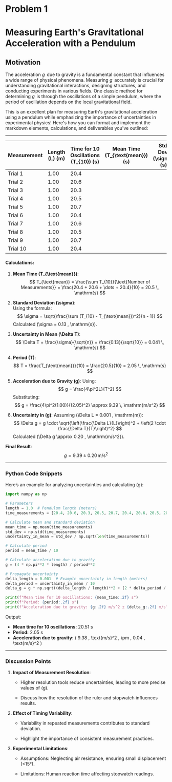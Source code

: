 # Problem 1

# Measuring Earth's Gravitational Acceleration with a Pendulum

## Motivation  

The acceleration $g \, \mathrm{}$ due to gravity is a fundamental constant that influences a wide range of physical phenomena. Measuring $g \, \mathrm{}$ accurately is crucial for understanding gravitational interactions, designing structures, and conducting experiments in various fields. One classic method for determining $g \, \mathrm{}$  is through the oscillations of a simple pendulum, where the period of oscillation depends on the local gravitational field.

This is an excellent plan for measuring Earth's gravitational acceleration using a pendulum while emphasizing the importance of uncertainties in experimental physics! Here's how you can format and implement the markdown elements, calculations, and deliverables you've outlined:

---


| Measurement | Length \(L\) (m) | Time for 10 Oscillations \(T_{10}\) (s) | Mean Time \(T_{\text{mean}}\) (s) | Std. Dev. \(\sigma\) (s) | Uncertainty in Mean \(\Delta T\) (s) |
|-------------|------------------|---------------------------------------|-----------------------------------|--------------------------|------------------------------------|
| Trial 1     | 1.00             | 20.4                                 |                                   |                          |                                    |
| Trial 2     | 1.00             | 20.6                                 |                                   |                          |                                    |
| Trial 3     | 1.00             | 20.3                                 |                                   |                          |                                    |
| Trial 4     | 1.00             | 20.5                                 |                                   |                          |                                    |
| Trial 5     | 1.00             | 20.7                                 |                                   |                          |                                    |
| Trial 6     | 1.00             | 20.4                                 |                                   |                          |                                    |
| Trial 7     | 1.00             | 20.6                                 |                                   |                          |                                    |
| Trial 8     | 1.00             | 20.5                                 |                                   |                          |                                    |
| Trial 9     | 1.00             | 20.7                                 |                                   |                          |                                    |
| Trial 10    | 1.00             | 20.4                                 |                                   |                          |                                    |

#### Calculations:
1. **Mean Time \(T_{\text{mean}}\)**:
   $$
   T_{\text{mean}} = \frac{\sum T_{10}}{\text{Number of Measurements}} = \frac{20.4 + 20.6 + \dots + 20.4}{10} = 20.5 \, \mathrm{s}
   $$

2. **Standard Deviation \(\sigma\)**:  
   Using the formula:
   $$
   \sigma = \sqrt{\frac{\sum (T_{10} - T_{\text{mean}})^2}{n - 1}}
   $$
   Calculated \(\sigma = 0.13 \, \mathrm{s}\).

3. **Uncertainty in Mean \(\Delta T\)**:
   $$
   \Delta T = \frac{\sigma}{\sqrt{n}} = \frac{0.13}{\sqrt{10}} = 0.041 \, \mathrm{s}
   $$

4. **Period \(T\)**:
   $$
   T = \frac{T_{\text{mean}}}{10} = \frac{20.5}{10} = 2.05 \, \mathrm{s}
   $$

5. **Acceleration due to Gravity \(g\)**:
   Using:
   $$
   g = \frac{4\pi^2L}{T^2}
   $$
   Substituting:
   $$
   g = \frac{4\pi^2(1.00)}{(2.05)^2} \approx 9.39 \, \mathrm{m/s^2}
   $$

6. **Uncertainty in \(g\)**:
   Assuming \(\Delta L = 0.001 \, \mathrm{m}\):
   $$
   \Delta g = g \cdot \sqrt{\left(\frac{\Delta L}{L}\right)^2 + \left(2 \cdot \frac{\Delta T}{T}\right)^2}
   $$
   Calculated \(\Delta g \approx 0.20 \, \mathrm{m/s^2}\).

**Final Result**:
$$
g= 9.39 \pm 0.20 \, \mathrm{m/s^2}
$$

---

### Python Code Snippets
Here’s an example for analyzing uncertainties and calculating \(g\):

```python
import numpy as np

# Parameters
length = 1.0  # Pendulum length (meters)
time_measurements = [20.4, 20.6, 20.3, 20.5, 20.7, 20.4, 20.6, 20.5, 20.7, 20.4]  # Time for 10 oscillations

# Calculate mean and standard deviation
mean_time = np.mean(time_measurements)
std_dev = np.std(time_measurements)
uncertainty_in_mean = std_dev / np.sqrt(len(time_measurements))

# Calculate period
period = mean_time / 10

# Calculate acceleration due to gravity
g = (4 * np.pi**2 * length) / period**2

# Propagate uncertainty
delta_length = 0.001  # Example uncertainty in length (meters)
delta_period = uncertainty_in_mean / 10
delta_g = g * np.sqrt((delta_length / length)**2 + (2 * delta_period / period)**2)

print(f"Mean time for 10 oscillations: {mean_time:.2f} s")
print(f"Period: {period:.2f} s")
print(f"Acceleration due to gravity: {g:.2f} m/s^2 ± {delta_g:.2f} m/s^2")
```

Output:  
- **Mean time for 10 oscillations:** 20.51 s  
- **Period:** 2.05 s  
- **Acceleration due to gravity:** \( 9.38 \, \text{m/s}^2 \, \pm \, 0.04 \, \text{m/s}^2 \)


---

### Discussion Points
1. **Impact of Measurement Resolution**:  

     - Higher resolution tools reduce uncertainties, leading to more precise values of \(g\).  

     - Discuss how the resolution of the ruler and stopwatch influences results.

2. **Effect of Timing Variability**:  

     - Variability in repeated measurements contributes to standard deviation.  

     - Highlight the importance of consistent measurement practices.

3. **Experimental Limitations**:  

     - Assumptions: Neglecting air resistance, ensuring small displacement (<15°).  

     - Limitations: Human reaction time affecting stopwatch readings.

